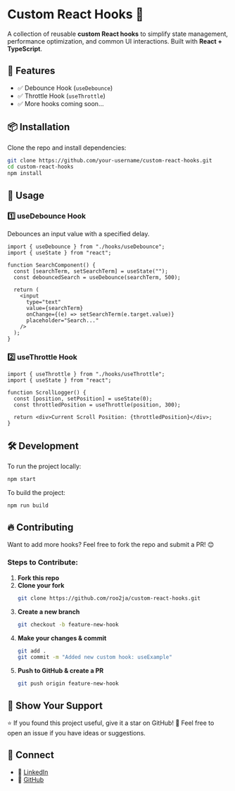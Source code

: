 # Custom React Hooks 🚀

A collection of reusable **custom React hooks** to simplify state management, performance optimization, and common UI interactions. Built with **React + TypeScript**.

## 📌 Features
- ✅ Debounce Hook (`useDebounce`)
- ✅ Throttle Hook (`useThrottle`)
- ✅ More hooks coming soon...

## 📦 Installation
Clone the repo and install dependencies:

```bash
git clone https://github.com/your-username/custom-react-hooks.git
cd custom-react-hooks
npm install
```

## 🚀 Usage

### 1️⃣ useDebounce Hook
Debounces an input value with a specified delay.

```tsx
import { useDebounce } from "./hooks/useDebounce";
import { useState } from "react";

function SearchComponent() {
  const [searchTerm, setSearchTerm] = useState("");
  const debouncedSearch = useDebounce(searchTerm, 500);

  return (
    <input
      type="text"
      value={searchTerm}
      onChange={(e) => setSearchTerm(e.target.value)}
      placeholder="Search..."
    />
  );
}
```

### 2️⃣ useThrottle Hook

```tsx
import { useThrottle } from "./hooks/useThrottle";
import { useState } from "react";

function ScrollLogger() {
  const [position, setPosition] = useState(0);
  const throttledPosition = useThrottle(position, 300);

  return <div>Current Scroll Position: {throttledPosition}</div>;
}
```

## 🛠️ Development

To run the project locally:

```bash
npm start
```

To build the project:

```bash
npm run build
```

## 🔥 Contributing
Want to add more hooks? Feel free to fork the repo and submit a PR! 😊

### Steps to Contribute:
1. **Fork this repo**
2. **Clone your fork**
   ```bash
   git clone https://github.com/roo2ja/custom-react-hooks.git
   ```
3. **Create a new branch**
   ```bash
   git checkout -b feature-new-hook
   ```
4. **Make your changes & commit**
   ```bash
   git add .
   git commit -m "Added new custom hook: useExample"
   ```
5. **Push to GitHub & create a PR**
   ```bash
   git push origin feature-new-hook
   ```

## 🌟 Show Your Support
⭐ If you found this project useful, give it a star on GitHub!
💬 Feel free to open an issue if you have ideas or suggestions.

## 📩 Connect
- 💼 [LinkedIn](#)  
- 🐙 [GitHub](#)


